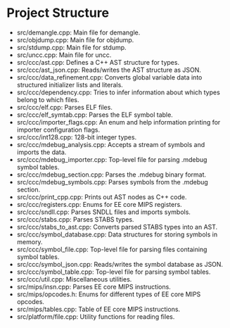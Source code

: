 # Project Structure

- src/demangle.cpp: Main file for demangle.
- src/objdump.cpp: Main file for objdump.
- src/stdump.cpp: Main file for stdump.
- src/uncc.cpp: Main file for uncc.
- src/ccc/ast.cpp: Defines a C++ AST structure for types.
- src/ccc/ast_json.cpp: Reads/writes the AST structure as JSON.
- src/ccc/data_refinement.cpp: Converts global variable data into structured initializer lists and literals.
- src/ccc/dependency.cpp: Tries to infer information about which types belong to which files.
- src/ccc/elf.cpp: Parses ELF files.
- src/ccc/elf_symtab.cpp: Parses the ELF symbol table.
- src/ccc/importer_flags.cpp: An enum and help information printing for importer configuration flags.
- src/ccc/int128.cpp: 128-bit integer types.
- src/ccc/mdebug_analysis.cpp: Accepts a stream of symbols and imports the data.
- src/ccc/mdebug_importer.cpp: Top-level file for parsing .mdebug symbol tables.
- src/ccc/mdebug_section.cpp: Parses the .mdebug binary format.
- src/ccc/mdebug_symbols.cpp: Parses symbols from the .mdebug section.
- src/ccc/print_cpp.cpp: Prints out AST nodes as C++ code.
- src/ccc/registers.cpp: Enums for EE core MIPS registers.
- src/ccc/sndll.cpp: Parses SNDLL files and imports symbols.
- src/ccc/stabs.cpp: Parses STABS types.
- src/ccc/stabs_to_ast.cpp: Converts parsed STABS types into an AST.
- src/ccc/symbol_database.cpp: Data structures for storing symbols in memory.
- src/ccc/symbol_file.cpp: Top-level file for parsing files containing symbol tables.
- src/ccc/symbol_json.cpp: Reads/writes the symbol database as JSON.
- src/ccc/symbol_table.cpp: Top-level file for parsing symbol tables.
- src/ccc/util.cpp: Miscellaneous utilities.
- src/mips/insn.cpp: Parses EE core MIPS instructions.
- src/mips/opcodes.h: Enums for different types of EE core MIPS opcodes.
- src/mips/tables.cpp: Table of EE core MIPS instructions.
- src/platform/file.cpp: Utility functions for reading files.
